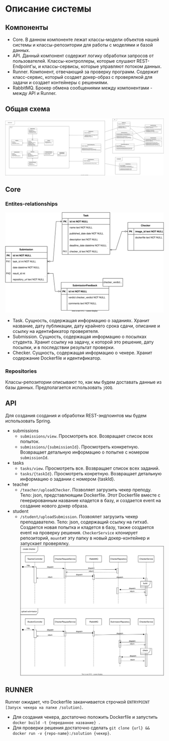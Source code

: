 # Описание системы
## Компоненты
- Core. В данном компоненте лежат классы-модели объектов нашей системы и классы-репозитории для работы с моделями и базой данных.
- API. Данный компонент содержит логику обработки запросов от пользователей. Классы-контроллеры, которые слушают REST-Endpoint'ы, и классы-сервисы, которые управляют потоком данных.
- Runner. Компонент, отвечающий за проверку программ. Содержит класс-сервис, который создает докер-образ с проверялкой для задачи и создает контейнеры с решениями.
- RabbitMQ. Брокер обмена сообщениями между компонентами - между API и Runner.

## Общая схема
![Class diagram](diagrams/img/class-diagram.drawio.svg)

## Core
### Entites-relationships
![ER diagram](diagrams/img/er-diagram.drawio.svg)

- Task. Сущность, содержащая информацию о заданиях. Хранит название, дату публикации, дату крайнего срока сдачи, описание и ссылку на идентификатор проверятеля.
- Submission. Сущность, содержащая информацию о посылках студента. Хранит ссылку на задачу, к которой это решение, дату посылки, и в последствии результат проверки.
- Checker. Сущность, содержащая информацию о чекере. Хранит содержание Dockerfile и идентификатор.

### Repositories

Классы-репозитории описывают то, как мы будем доставать данные из базы данных. Предполагается использовать `jOOQ`.

## API
Для создания создания и обработки REST-эндпоинтов мы будем использовать Spring.

- submissions
  - `submissions/view`. Просмотреть все. Возвращает список всех попыток.
  - `submissions/{submissionId}`. Просмотреть конкретную. Возвращает детальную информацию о попытке с номером `submissionId`.
- tasks
  - `tasks/view`. Просмотреть все. Возвращает список всех заданий.
  - `tasks/{taskId}`. Просмотреть конретную. Возвращает детальную информацию о задании с номером {taskId}.
- teacher
  - `/teacher/uploadChecker`. Позволяет загрузить чекер преподу. Тело: json, представлюящим Dockerfile. Этот Dockerfile вместе с генерированным название кладется в базу, и создается event на создание нового докер образа.
- student
  - `/student/uploadSubmission`. Позвоялет загрузить чекер преподавателю. Тело: json, содержащий ссылку на гитхаб. Создается новая попытка и кладется в базу, также создается event на проверку решения. `CheckerService` клонирует репозиторий, `mount`ит эту папку в новый докер-контейнер и запускает проверялку.
![Sequence diagram](diagrams/img/sequence-diagram.drawio.svg)

## RUNNER
Runner ожидает, что Dockerfile заканчивается строчкой `ENTRYPOINT [Запуск чекера на папке /solution]`.
- Для создания чекера, достаточно положить Dockerfile и запустить `docker build -t {переданное название} .`
- Для проверки решения достаточно сделать `git clone {url} && docker run -v {repo-name}:/solution {чекер}`.
